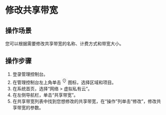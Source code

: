 # 修改共享带宽<a name="vpc010008"></a>

## 操作场景<a name="section15598193716333"></a>

您可以根据需要修改共享带宽的名称、计费方式和带宽大小。

## 操作步骤<a name="section67201052194510"></a>

1.  登录管理控制台。
2.  在管理控制台左上角单击![](figures/icon-region.png)图标，选择区域和项目。
3.  在系统首页，选择“网络 \> 虚拟私有云”。
4.  在左侧导航栏，单击“共享带宽”。
5.  在共享带宽列表中找到您想修改的共享带宽，在“操作”列单击“修改”，修改共享带宽的参数。

